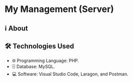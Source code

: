 # My Management (Server)

## ℹ️ About

## 🛠️ Technologies Used

- 🌐 Programming Language: PHP.
- 🗄️ Database: MySQL.
- 💻 Software: Visual Studio Code, Laragon, and Postman.
